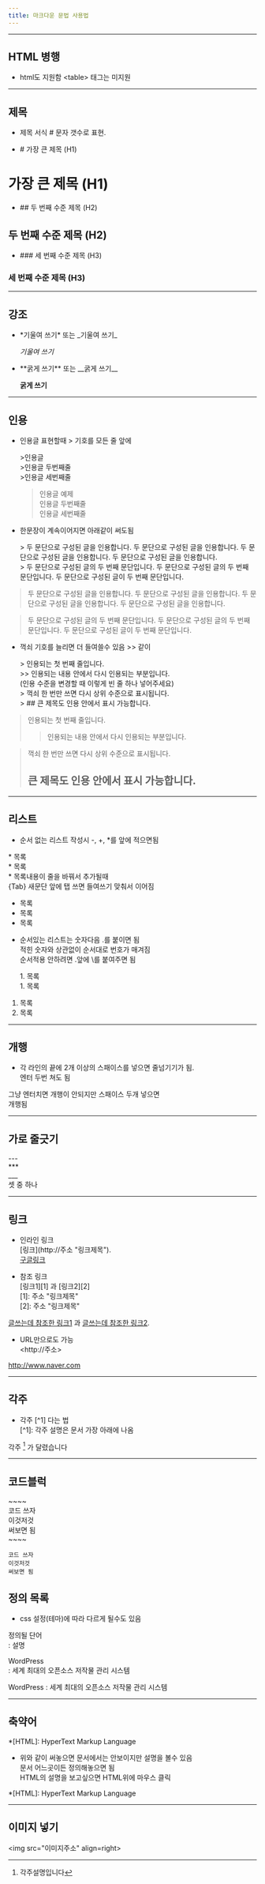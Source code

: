 ```yaml
---
title: 마크다운 문법 사용법
---
```


***  
## HTML 병행
- html도 지원함
\<table> 태그는 미지원

***
## 제목
- 제목 서식 \# 문자 갯수로 표현.

- \# 가장 큰 제목 (H1)
# 가장 큰 제목 (H1)


- \#\# 두 번째 수준 제목 (H2)
## 두 번째 수준 제목 (H2)


- \#\#\# 세 번째 수준 제목 (H3)
### 세 번째 수준 제목 (H3)


***
## 강조

- \*기울여 쓰기\* 또는 \_기울여 쓰기\_

  *기울여 쓰기*

- \*\*굵게 쓰기\*\* 또는 \_\_굵게 쓰기\_\_

  **굵게 쓰기**


***
## 인용
- 인용글 표현할때 \> 기호를 모든 줄 앞에

  \>인용글  
  \>인용글 두번째줄  
  \>인용글 세번째줄

  >인용글 예제  
  >인용글 두번째줄  
  >인용글 세번째줄

- 한문장이 계속이어지면 아래같이 써도됨

  \> 두 문단으로 구성된 글을 인용합니다. 두 문단으로 구성된 글을 인용합니다. 두 문단으로 구성된 글을 인용합니다. 두 문단으로 구성된 글을 인용합니다.  
  \> 두 문단으로 구성된 글의 두 번째 문단입니다. 두 문단으로 구성된 글의 두 번째 문단입니다. 두 문단으로 구성된 글이 두 번째 문단입니다.

> 두 문단으로 구성된 글을 인용합니다. 두 문단으로 구성된 글을 인용합니다. 두 문단으로 구성된 글을 인용합니다. 두 문단으로 구성된 글을 인용합니다.  

> 두 문단으로 구성된 글의 두 번째 문단입니다. 두 문단으로 구성된 글의 두 번째 문단입니다. 두 문단으로 구성된 글이 두 번째 문단입니다.

- 꺽쇠 기호를 늘리면 더 들여쓸수 있음 \>\> 같이

  \> 인용되는 첫 번째 줄입니다.  
  \>> 인용되는 내용 안에서 다시 인용되는 부분입니다.  
  \(인용 수준을 변경할 때 이렇게 빈 줄 하나 넣어주세요)  
  \> 꺽쇠 한 번만 쓰면 다시 상위 수준으로 표시됩니다.  
  \> \#\# 큰 제목도 인용 안에서 표시 가능합니다.  

> 인용되는 첫 번째 줄입니다.  
>> 인용되는 내용 안에서 다시 인용되는 부분입니다.  

> 꺽쇠 한 번만 쓰면 다시 상위 수준으로 표시됩니다.  
> ## 큰 제목도 인용 안에서 표시 가능합니다.  

***
## 리스트
- 순서 없는 리스트 작성시 \-, \+, \*를 앞에 적으면됨

\* 목록  
\* 목록  
\* 목록내용이 줄을 바꿔서 추가될때  
\{Tab} 새문단 앞에 탭 쓰면 들여쓰기 맞춰서 이어짐

* 목록
* 목록
* 목록


- 순서있는 리스트는 숫자다음 \.를 붙이면 됨  
  적힌 숫자와 상관없이 순서대로 번호가 매겨짐  
  순서적용 안하려면 \.앞에 \\를 붙여주면 됨

  1\. 목록  
  1\. 목록


1. 목록
1. 목록

***
## 개행
- 각 라인의 끝에 2개 이상의 스패이스를 넣으면 줄넘기기가 됨.  
엔터 두번 쳐도 됨

그냥 엔터치면
개행이 안되지만
스패이스 두개 넣으면  
개행됨 

***
## 가로 줄긋기
\-\-\-  
\*\*\*  
\_\_\_  
셋 중 하나

***
## 링크
- 인라인 링크  
 \[링크](http://주소 "링크제목").  
 [구글링크](http://www.google.com "구글")

- 참조 링크  
 \[링크1]\[1] 과 \[링크2]\[2]    
 \[1]: 주소 "링크제목"    
 \[2]: 주소 "링크제목"

[글쓰는데 참조한 링크1][1] 과 [글쓰는데 참조한 링크2][2].

[1]: https://www.evernote.com/shard/s3/client/snv?noteGuid=128acb97-d3c5-4eda-aa1b-c71ecd2f3a15&noteKey=54a14ebd5d4ce7507bf78e5af640d0e9&sn=https%3A%2F%2Fwww.evernote.com%2Fshard%2Fs3%2Fsh%2F128acb97-d3c5-4eda-aa1b-c71ecd2f3a15%2F54a14ebd5d4ce7507bf78e5af640d0e9&title=000_%25EB%25A7%2588%25ED%2581%25AC%25EB%258B%25A4%25EC%259A%25B4%25EB%25B0%25B0%25EC%259A%25B0%25EA%25B8%25B0.txt/ "직접 정리한 MarkDown 문법 배우기 자료-Seoulrain"

[2]: https://blog.kalkin7.com/2014/02/05/wordpress-markdown-quick-reference-for-koreans/ "워드프레스 마크다운(Markdown) 문법 설명(표) - Kalkin7 Blog"

- URL만으로도 가능  
 \<http://주소>

<http://www.naver.com>

***
## 각주  
- 각주 \[^1] 다는 법  
 \[^1]: 각주 설명은 문서 가장 아래에 나옴

각주 [^1] 가 달렸습니다

[^1]: 각주설명입니다

***
## 코드블럭

\~~~~  
코드 쓰자  
이것저것  
써보면 됨  
\~~~~


~~~~
코드 쓰자
이것저것
써보면 됨
~~~~

## 정의 목록
- css 설정(테마)에 따라 다르게 될수도 있음
 
 정의될 단어  
 \: 설명

WordPress  
\: 세계 최대의 오픈소스 저작물 관리 시스템  

WordPress
: 세계 최대의 오픈소스 저작물 관리 시스템

***
## 축약어
\*[HTML]: HyperText Markup Language

- 위와 같이 써놓으면 문서에서는 안보이지만 설명을 볼수 있음  
 문서 어느곳이든 정의해놓으면 됨  
 HTML의 설명을 보고싶으면 HTML위에 마우스 클릭

*[HTML]: HyperText Markup Language

***
## 이미지 넣기
\<img src="이미지주소" align=right>
